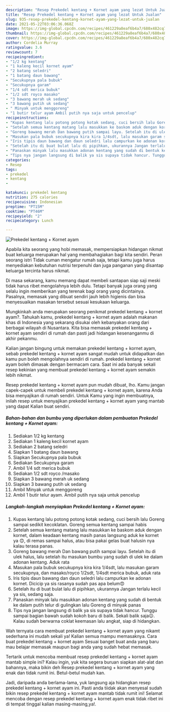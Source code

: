 ```yaml
---
description: "Resep Prekedel kentang + Kornet ayam yang lezat Untuk Jualan"
title: "Resep Prekedel kentang + Kornet ayam yang lezat Untuk Jualan"
slug: 935-resep-prekedel-kentang-kornet-ayam-yang-lezat-untuk-jualan
date: 2021-05-22T03:06:36.068Z
image: https://img-global.cpcdn.com/recipes/461229a8eaf6b4a7/680x482cq70/prekedel-kentang-kornet-ayam-foto-resep-utama.jpg
thumbnail: https://img-global.cpcdn.com/recipes/461229a8eaf6b4a7/680x482cq70/prekedel-kentang-kornet-ayam-foto-resep-utama.jpg
cover: https://img-global.cpcdn.com/recipes/461229a8eaf6b4a7/680x482cq70/prekedel-kentang-kornet-ayam-foto-resep-utama.jpg
author: Cordelia Murray
ratingvalue: 3.6
reviewcount: 7
recipeingredient:
- "1/2 kg kentang"
- "1 kaleng kecil kornet ayam"
- "2 batang seledri"
- "1 batang daun bawang"
- "Secukupnya pala bubuk"
- "Secukupnya garam"
- "1/4 sdt merica bubuk"
- "1/2 sdt royco masako"
- "3 bawang merah uk sedang"
- "3 bawang putih uk sedang"
- " Minyak untuk menggoreng"
- "1 butir telur ayam Ambil putih nya saja untuk pencelup"
recipeinstructions:
- "Kupas kentang lalu potong potong kotak sedang, cuci bersih lalu Goreng sampai sedikit kecoklatan. Goreng semua kentang sampai habis"
- "Setelah semua kentang matang lalu masukkan ke baskom aduk dengan kornet, dalam keadaan kentang masih panas langsung aduk ke kornet ya 😊, di remas sampai halus, atau bisa pakai gelas buat halusin nya kalau terasa panas."
- "Goreng bawang merah Dan bawang putih sampai layu. Setelah itu di ulek halus, lalu setelah itu masukan bumbu yang sudah di ulek ke dalam adonan kentang. Aduk rata"
- "Masukan pala bubuk secukupnya kira kira 1/4sdt, lalu masukan garam secukupnya, dan masako/royco 1/2sdt, 1/4sdt merica bubuk, aduk rata"
- "Iris tipis daun bawang dan daun seledri lalu campurkan ke adonan kornet. Dicicip ya sis rasanya sudah pas apa belum😍"
- "Setelah itu di buat bulat lalu di pipihkan, ukurannya Jangan terlalu kecil ya sis, sedang saja."
- "Panaskan minyak lalu masukkan adonan kentang yang sudah di bentuk ke dalam putih telur di gulingkan lalu Goreng di minyak panas"
- "Tips nya jangan langsung di balik ya sis supaya tidak hancur. Tunggu sampai bagian bawah sudah kokoh baru di balik. Sekali balik saja😉. Kalau sudah berwarna coklat keemasan lalu angkat, siap di hidangkan."
categories:
- Resep
tags:
- prekedel
- kentang
- 

katakunci: prekedel kentang  
nutrition: 275 calories
recipecuisine: Indonesian
preptime: "PT15M"
cooktime: "PT46M"
recipeyield: "2"
recipecategory: Lunch

---
```



![Prekedel kentang + Kornet ayam](https://img-global.cpcdn.com/recipes/461229a8eaf6b4a7/680x482cq70/prekedel-kentang-kornet-ayam-foto-resep-utama.jpg)

Apabila kita seorang yang hobi memasak, mempersiapkan hidangan nikmat buat keluarga merupakan hal yang membahagiakan bagi kita sendiri. Peran seorang istri Tidak cuman mengatur rumah saja, tetapi kamu juga harus menyediakan kebutuhan nutrisi terpenuhi dan juga panganan yang disantap keluarga tercinta harus nikmat.

Di masa  sekarang, kamu memang dapat membeli santapan siap saji meski tidak harus ribet mengolahnya lebih dulu. Tetapi banyak juga orang yang selalu ingin memberikan yang terenak bagi orang yang dicintainya. Pasalnya, memasak yang dibuat sendiri jauh lebih higienis dan bisa menyesuaikan masakan tersebut sesuai kesukaan keluarga. 



Mungkinkah anda merupakan seorang penikmat prekedel kentang + kornet ayam?. Tahukah kamu, prekedel kentang + kornet ayam adalah makanan khas di Indonesia yang sekarang disukai oleh kebanyakan orang dari berbagai wilayah di Nusantara. Kita bisa memasak prekedel kentang + kornet ayam sendiri di rumah dan pasti jadi hidangan kesenanganmu di akhir pekanmu.

Kalian jangan bingung untuk memakan prekedel kentang + kornet ayam, sebab prekedel kentang + kornet ayam sangat mudah untuk didapatkan dan kamu pun boleh mengolahnya sendiri di rumah. prekedel kentang + kornet ayam boleh dimasak dengan bermacam cara. Saat ini ada banyak sekali resep kekinian yang membuat prekedel kentang + kornet ayam semakin lebih nikmat.

Resep prekedel kentang + kornet ayam pun mudah dibuat, lho. Kamu jangan capek-capek untuk membeli prekedel kentang + kornet ayam, karena Anda bisa menyajikan di rumah sendiri. Untuk Kamu yang ingin membuatnya, inilah resep untuk menyajikan prekedel kentang + kornet ayam yang mantab yang dapat Kalian buat sendiri.

<!--inarticleads1-->

##### Bahan-bahan dan bumbu yang diperlukan dalam pembuatan Prekedel kentang + Kornet ayam:

1. Sediakan 1/2 kg kentang
1. Sediakan 1 kaleng kecil kornet ayam
1. Sediakan 2 batang seledri
1. Siapkan 1 batang daun bawang
1. Siapkan Secukupnya pala bubuk
1. Sediakan Secukupnya garam
1. Ambil 1/4 sdt merica bubuk
1. Sediakan 1/2 sdt royco /masako
1. Siapkan 3 bawang merah uk sedang
1. Siapkan 3 bawang putih uk sedang
1. Ambil  Minyak untuk menggoreng
1. Ambil 1 butir telur ayam. Ambil putih nya saja untuk pencelup




<!--inarticleads2-->

##### Langkah-langkah menyiapkan Prekedel kentang + Kornet ayam:

1. Kupas kentang lalu potong potong kotak sedang, cuci bersih lalu Goreng sampai sedikit kecoklatan. Goreng semua kentang sampai habis
1. Setelah semua kentang matang lalu masukkan ke baskom aduk dengan kornet, dalam keadaan kentang masih panas langsung aduk ke kornet ya 😊, di remas sampai halus, atau bisa pakai gelas buat halusin nya kalau terasa panas.
1. Goreng bawang merah Dan bawang putih sampai layu. Setelah itu di ulek halus, lalu setelah itu masukan bumbu yang sudah di ulek ke dalam adonan kentang. Aduk rata
1. Masukan pala bubuk secukupnya kira kira 1/4sdt, lalu masukan garam secukupnya, dan masako/royco 1/2sdt, 1/4sdt merica bubuk, aduk rata
1. Iris tipis daun bawang dan daun seledri lalu campurkan ke adonan kornet. Dicicip ya sis rasanya sudah pas apa belum😍
1. Setelah itu di buat bulat lalu di pipihkan, ukurannya Jangan terlalu kecil ya sis, sedang saja.
1. Panaskan minyak lalu masukkan adonan kentang yang sudah di bentuk ke dalam putih telur di gulingkan lalu Goreng di minyak panas
1. Tips nya jangan langsung di balik ya sis supaya tidak hancur. Tunggu sampai bagian bawah sudah kokoh baru di balik. Sekali balik saja😉. Kalau sudah berwarna coklat keemasan lalu angkat, siap di hidangkan.




Wah ternyata cara membuat prekedel kentang + kornet ayam yang nikamt sederhana ini mudah sekali ya! Kalian semua mampu memasaknya. Cara buat prekedel kentang + kornet ayam Sesuai banget buat anda yang baru mau belajar memasak maupun bagi anda yang sudah hebat memasak.

Tertarik untuk mencoba membuat resep prekedel kentang + kornet ayam mantab simple ini? Kalau ingin, yuk kita segera buruan siapkan alat-alat dan bahannya, maka bikin deh Resep prekedel kentang + kornet ayam yang enak dan tidak rumit ini. Betul-betul mudah kan. 

Jadi, daripada anda berlama-lama, yuk langsung aja hidangkan resep prekedel kentang + kornet ayam ini. Pasti anda tiidak akan menyesal sudah bikin resep prekedel kentang + kornet ayam mantab tidak rumit ini! Selamat mencoba dengan resep prekedel kentang + kornet ayam enak tidak ribet ini di tempat tinggal kalian masing-masing,ya!.

